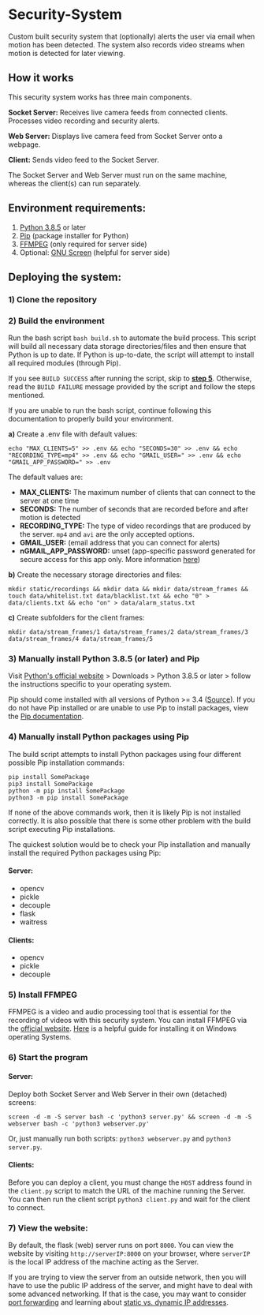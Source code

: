 # Security-System
Custom built security system that (optionally) alerts the user via email when motion has been detected. The system also records video streams when motion is detected for later viewing.

## How it works

This security system works has three main components.

**Socket Server:** Receives live camera feeds from connected clients. Processes video recording and security alerts.

**Web Server:** Displays live camera feed from Socket Server onto a webpage.

**Client:** Sends video feed to the Socket Server.

The Socket Server and Web Server must run on the same machine, whereas the client(s) can run separately.

## Environment requirements:

 1. [Python 3.8.5](https://www.python.org/downloads/release/python-385/) or later
 2. [Pip](https://pypi.org/project/pip/) (package installer for Python)
 3. [FFMPEG](https://www.ffmpeg.org/) (only required for server side)
 4. Optional: [GNU Screen](https://www.gnu.org/software/screen/) (helpful for server side)

## Deploying the system:

### 1) Clone the repository

### 2) Build the environment
  Run the bash script `bash build.sh` to automate the build process. This script will build all necessary data storage directories/files and then ensure that Python is up to date. If Python is up-to-date, the script will attempt to install all required modules (through Pip).

  If you see `BUILD SUCCESS` after running the script, skip to [**step 5**](#5-install-ffmpeg). Otherwise, read the `BUILD FAILURE` message provided by the script and follow the steps mentioned.

  If you are unable to run the bash script, continue following this documentation to properly build your environment.

  **a)** Create a .env file with default values:

    echo "MAX_CLIENTS=5" >> .env && echo "SECONDS=30" >> .env && echo "RECORDING_TYPE=mp4" >> .env && echo "GMAIL_USER=" >> .env && echo "GMAIL_APP_PASSWORD=" >> .env

  The default values are:
  - **MAX_CLIENTS:** The maximum number of clients that can connect to the server at one time
  - **SECONDS:** The number of seconds that are recorded before and after motion is detected
  - **RECORDING_TYPE:** The type of video recordings that are produced by the server. `mp4` and `avi` are the only accepted options.
  - **GMAIL_USER:** (email address that you can connect for alerts)
  - **nGMAIL_APP_PASSWORD:** unset (app-specific password generated for secure access for this app only. More information [here](https://support.google.com/accounts/answer/185833?hl=en))

  **b)** Create the necessary storage directories and files:

    mkdir static/recordings && mkdir data && mkdir data/stream_frames && touch data/whitelist.txt data/blacklist.txt && echo "0" > data/clients.txt && echo "on" > data/alarm_status.txt

  **c)** Create subfolders for the client frames:

    mkdir data/stream_frames/1 data/stream_frames/2 data/stream_frames/3 data/stream_frames/4 data/stream_frames/5

### 3) Manually install Python 3.8.5 (or later) and Pip
  Visit [Python's official website](https://www.python.org/) > Downloads > Python 3.8.5 or later > follow the instructions specific to your operating system.

  Pip should come installed with all versions of Python >= 3.4 ([Source](https://pip.pypa.io/en/stable/installing/)). If you do not have Pip installed or are unable to use Pip to install packages, view the [Pip documentation](https://pip.pypa.io/en/stable/).

### 4) Manually install Python packages using Pip
  The build script attempts to install Python packages using four different possible Pip installation commands:

    pip install SomePackage
    pip3 install SomePackage
    python -m pip install SomePackage
    python3 -m pip install SomePackage

  If none of the above commands work, then it is likely Pip is not installed correctly. It is also possible that there is some other problem with the build script executing Pip installations.

  The quickest solution would be to check your Pip installation and manually install the required Python packages using Pip:

#### Server:

  - opencv
  - pickle
  - decouple
  - flask
  - waitress

#### Clients:
  - opencv
  - pickle
  - decouple

### 5) Install FFMPEG

  FFMPEG is a video and audio processing tool that is essential for the recording of videos with this security system. You can install FFMPEG via the [official website](https://www.ffmpeg.org/). [Here](https://www.wikihow.com/Install-FFmpeg-on-Windows) is a helpful guide for installing it on Windows operating Systems.

### 6) Start the program

#### Server:

  Deploy both Socket Server and Web Server in their own (detached) screens:

    screen -d -m -S server bash -c 'python3 server.py' && screen -d -m -S webserver bash -c 'python3 webserver.py'

  Or, just manually run both scripts: `python3 webserver.py` and `python3 server.py`.

#### Clients:

  Before you can deploy a client, you must change the `HOST` address found in the `client.py` script to match the URL of the machine running the Server. You can then run the client script `python3 client.py` and wait for the client to connect.


### 7) View the website:
  By default, the flask (web) server runs on port `8000`. You can view the website by visiting `http://serverIP:8000` on your browser, where `serverIP` is the local IP address of the machine acting as the Server.

  If you are trying to view the server from an outside network, then you will have to use the public IP address of the server, and might have to deal with some advanced networking. If that is the case, you may want to consider [port forwarding](https://en.wikipedia.org/wiki/Port_forwarding) and learning about [static vs. dynamic IP addresses](https://support.google.com/fiber/answer/3547208?hl=en).
